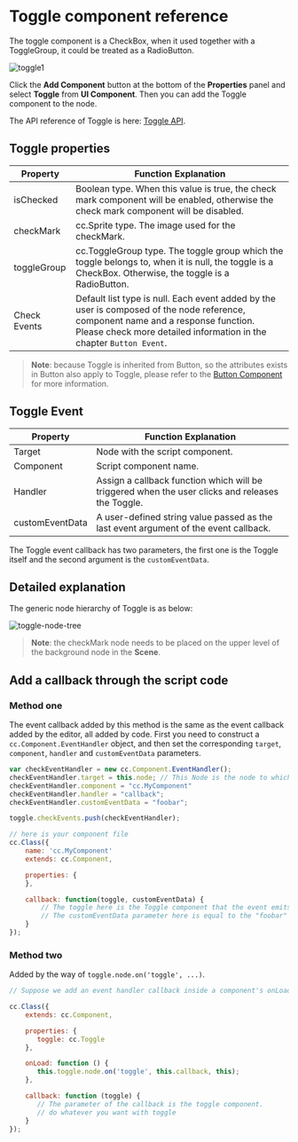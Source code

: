 # Toggle component reference

The toggle component is a CheckBox, when it used together with a ToggleGroup, it could be treated as a RadioButton.

![toggle1](./toggle/toggle.png)

Click the **Add Component** button at the bottom of the **Properties** panel and select **Toggle** from **UI Component**. Then you can add the Toggle component to the node.

The API reference of Toggle is here: [Toggle API](../../../api/en/classes/Toggle.html).

## Toggle properties

| Property       |   Function Explanation
| -------------- | ----------- |
|isChecked       | Boolean type. When this value is true, the check mark component will be enabled, otherwise the check mark component will be disabled.
|checkMark       | cc.Sprite type. The image used for the checkMark.
|toggleGroup     | cc.ToggleGroup type. The toggle group which the toggle belongs to, when it is null, the toggle is a CheckBox. Otherwise, the toggle is a RadioButton.
|Check Events    | Default list type is null. Each event added by the user is composed of the node reference, component name and a response function. Please check more detailed information in the chapter `Button Event`.

> **Note**: because Toggle is inherited from Button, so the attributes exists in Button also apply to Toggle, please refer to the [Button Component](button.md) for more information.

## Toggle Event

| Property      | Function Explanation                                                                            |
| --------------  | -----------                                                                                     |
| Target          | Node with the script component.                                                                 |
| Component       | Script component name.                                                                          |
| Handler         | Assign a callback function which will be triggered when the user clicks and releases the Toggle.|
| customEventData | A user-defined string value passed as the last event argument of the event callback.            |

The Toggle event callback has two parameters, the first one is the Toggle itself and the second argument is the `customEventData`.

## Detailed explanation

The generic node hierarchy of Toggle is as below:

![toggle-node-tree](./toggle/toggle-node-tree.png)

> **Note**: the checkMark node needs to be placed on the upper level of the background node in the **Scene**.

## Add a callback through the script code

### Method one

The event callback added by this method is the same as the event callback added by the editor, all added by code. First you need to construct a `cc.Component.EventHandler` object, and then set the corresponding `target`, `component`, `handler` and `customEventData` parameters.

```js
var checkEventHandler = new cc.Component.EventHandler();
checkEventHandler.target = this.node; // This Node is the node to which your event processing code component belongs.
checkEventHandler.component = "cc.MyComponent"
checkEventHandler.handler = "callback";
checkEventHandler.customEventData = "foobar";

toggle.checkEvents.push(checkEventHandler);

// here is your component file
cc.Class({
    name: 'cc.MyComponent'
    extends: cc.Component,

    properties: {
    },

    callback: function(toggle, customEventData) {
        // The toggle here is the Toggle component that the event emits.
        // The customEventData parameter here is equal to the "foobar" you set earlier.
    }
});
```

### Method two

Added by the way of `toggle.node.on('toggle', ...)`.

```js
// Suppose we add an event handler callback inside a component's onLoad method and event handlers in the callback function:

cc.Class({
    extends: cc.Component,

    properties: {
       toggle: cc.Toggle
    },

    onLoad: function () {
       this.toggle.node.on('toggle', this.callback, this);
    },

    callback: function (toggle) {
       // The parameter of the callback is the toggle component.
       // do whatever you want with toggle
    }
});
```
